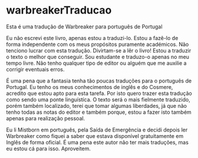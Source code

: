 # warbreakerTraducao

Esta é uma tradução de Warbreaker para português de Portugal

Eu não escrevi este livro, apenas estou a traduzi-lo.
Estou a fazê-lo de forma independente com os meus propósitos puramente académicos. Não tenciono lucrar com esta tradução.
Divirtam-se a lêr o livro! Estou a traduzir o texto o melhor que conseguir. Sou estudante e traduzo-o apenas no meu tempo livre.
Não tenho qualquer tipo de editor ou alguém que me auxilie a corrigir eventuais erros.

É uma pena que a fantasia tenha tão poucas traduções para o português de Portugal. Eu tenho os meus conhecimentos de inglês e do Cosmere,
acredito que estou apto para esta tarefa. Por isto quero trazer esta tradução como sendo uma ponte linguístíca. O texto será o mais fielmente traduzido, porém também localizado, terei que tomar algumas liberdades, já que não tenho todas as notas do editor e também porque, estou a fazer isto também apenas para realização pessoal.

Eu li Mistborn em português, pela Saída de Emergência e decidi depois ler Warbreaker como fiquei a saber que estava disponível gratuitamente em Inglês de forma oficial. É uma pena este autor não ter mais traduções, mas eu estou cá para isso. Aproveitem.
